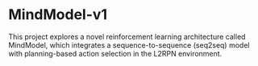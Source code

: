 # MindModel-v1
This project explores a novel reinforcement learning architecture called MindModel, which integrates a sequence-to-sequence (seq2seq) model with planning-based action selection in the L2RPN environment.
